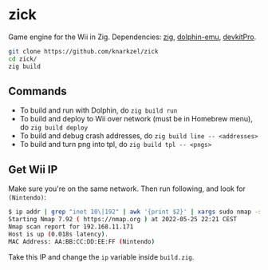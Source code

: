 # zick

Game engine for the Wii in Zig. Dependencies: [zig](https://ziglang.org/),
[dolphin-emu](https://dolphin-emu.org/), [devkitPro](https://devkitpro.org/wiki/Getting_Started).

```bash
git clone https://github.com/knarkzel/zick
cd zick/
zig build
```

## Commands
- To build and run with Dolphin, do `zig build run`
- To build and deploy to Wii over network (must be in Homebrew menu), do `zig build deploy`
- To build and debug crash addresses, do `zig build line -- <addresses>`
- To build and turn png into tpl, do `zig build tpl -- <pngs>`

## Get Wii IP

Make sure you're on the same network. Then run following, and look for `(Nintendo)`:

```bash
$ ip addr | grep "inet 10\|192" | awk '{print $2}' | xargs sudo nmap -sn
Starting Nmap 7.92 ( https://nmap.org ) at 2022-05-25 22:21 CEST
Nmap scan report for 192.168.11.171
Host is up (0.018s latency).
MAC Address: AA:BB:CC:DD:EE:FF (Nintendo)
```

Take this IP and change the `ip` variable inside `build.zig`.
